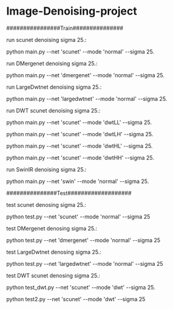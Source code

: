 # Image-Denoising-project

################Train###############

run scunet denoising sigma 25.: 

python main.py --net 'scunet' --mode 'normal' --sigma 25.

run DMergenet denoising sigma 25.: 

python main.py --net 'dmergenet' --mode 'normal' --sigma 25.

run LargeDwtnet denoising sigma 25.: 

python main.py --net 'largedwtnet' --mode 'normal' --sigma 25.

run DWT scunet denoising sigma 25.: 

python main.py --net 'scunet' --mode 'dwtLL' --sigma 25.

python main.py --net 'scunet' --mode 'dwtLH' --sigma 25.

python main.py --net 'scunet' --mode 'dwtHL' --sigma 25.

python main.py --net 'scunet' --mode 'dwtHH' --sigma 25.

run SwinIR denoising sigma 25.:

python main.py --net 'swin' --mode 'normal' --sigma 25.

###############Test###################

test scunet denosing sigma 25.:

python test.py --net 'scunet' --mode 'normal' --sigma 25

test DMergenet denosing sigma 25.:

python test.py --net 'dmergenet' --mode 'normal' --sigma 25

test LargeDwtnet denosing sigma 25.:

python test.py --net 'largedwtnet' --mode 'normal' --sigma 25

test DWT scunet denosing sigma 25.:

python test_dwt.py --net 'scunet' --mode 'dwt' --sigma 25.

python test2.py --net 'scunet' --mode 'dwt' --sigma 25
